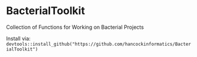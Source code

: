 # BacterialToolkit
Collection of Functions for Working on Bacterial Projects

Install via:
`devtools::install_github("https://github.com/hancockinformatics/BacterialToolkit")`
